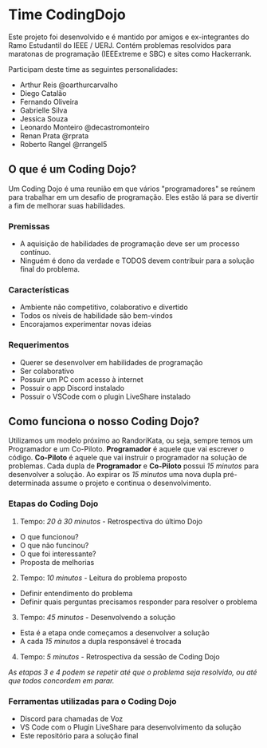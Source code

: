 # Time CodingDojo
Este projeto foi desenvolvido e é mantido por amigos e ex-integrantes do Ramo Estudantil do IEEE / UERJ. 
Contém problemas resolvidos para maratonas de programação (IEEExtreme e SBC) e sites como Hackerrank.

Participam deste time as seguintes personalidades:

* Arthur Reis @oarthurcarvalho
* Diego Catalão
* Fernando Oliveira 
* Gabrielle Silva
* Jessica Souza
* Leonardo Monteiro @decastromonteiro
* Renan Prata @rprata
* Roberto Rangel @rrangel5

## O que é um Coding Dojo?
Um Coding Dojo é uma reunião em que vários "programadores" se reúnem para trabalhar em um desafio de programação. Eles estão lá para se divertir a fim de melhorar suas habilidades.

### Premissas
- A aquisição de habilidades de programação deve ser um processo contínuo.
- Ninguém é dono da verdade e TODOS devem contribuir para a solução final do problema.

### Características
- Ambiente não competitivo, colaborativo e divertido
- Todos os níveis de habilidade são bem-vindos
- Encorajamos experimentar novas ideias

### Requerimentos
- Querer se desenvolver em habilidades de programação
- Ser colaborativo
- Possuir um PC com acesso à internet
- Possuir o app Discord instalado
- Possuir o VSCode com o plugin LiveShare  instalado

## Como funciona o nosso Coding Dojo?
Utilizamos um modelo próximo ao RandoriKata, ou seja, sempre temos um Programador e um Co-Piloto.
**Programador** é aquele que vai escrever o código.
**Co-Piloto** é aquele que vai instruir o programador na solução de problemas.
Cada dupla de **Programador** e **Co-Piloto** possui *15 minutos* para desenvolver a solução. Ao expirar os *15 minutos* uma nova dupla pré-determinada assume o projeto e continua o desenvolvimento.

### Etapas do Coding Dojo
1. Tempo: *20 à 30 minutos* - Retrospectiva do último Dojo
  - O que funcionou?
  - O que não funcinou?
  - O que foi interessante?
  - Proposta de melhorias
 2. Tempo: *10 minutos* - Leitura do problema proposto
  - Definir entendimento do problema
  - Definir quais perguntas precisamos responder para resolver o problema
 3. Tempo: *45 minutos* - Desenvolvendo a solução
  - Esta é a etapa onde começamos a desenvolver a solução
  - A cada *15 minutos* a dupla responsável é trocada
 4. Tempo: *5 minutos* - Retrospectiva da sessão de Coding Dojo
 
 *As etapas 3 e 4 podem se repetir até que o problema seja resolvido, ou até que todos concordem em parar.*
 
 ### Ferramentas utilizadas para o Coding Dojo
 - Discord para chamadas de Voz
 - VS Code com o Plugin LiveShare para desenvolvimento da solução
 - Este repositório para a solução final
